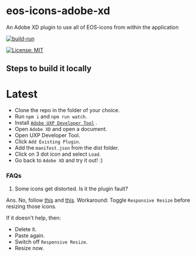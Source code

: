 # eos-icons-adobe-xd

An Adobe XD plugin to use all of EOS-icons from within the application

[![build-run](https://github.com/EOS-uiux-Solutions/eos-icons-adobe-xd/actions/workflows/build.yml/badge.svg)](https://github.com/EOS-uiux-Solutions/eos-icons-adobe-xd/actions/workflows/build.yml)

[![License: MIT](https://img.shields.io/badge/License-MIT-yellow.svg)](https://opensource.org/licenses/MIT)

## Steps to build it locally

# Latest

- Clone the repo in the folder of your choice.
- Run `npm i` and `npm run watch`.
- Install [`Adobe UXP Developer Tool`](https://www.adobe.io/photoshop/uxp/guides/uxp-developer-tool/) .
- Open `Adobe XD` and open a document.
- Open UXP Developer Tool.
- Click `Add Existing Plugin`.
- Add the `manifest.json` from the dist folder.
- Click on 3 dot icon and select `Load`.
- Go back to `Adobe XD` and try it out! :)

### FAQs

1. Some icons get distorted. Is it the plugin fault?

Ans. No, follow [this](https://adobexd.uservoice.com/forums/353007-adobe-xd-feature-requests/suggestions/17480839--scaling-tool-scale-stroke-weight-shadow-effect) and [this](https://community.adobe.com/t5/adobe-xd/design-adobe-xd-resize-svg-without-distortion/m-p/10880105].https://community.adobe.com/t5/adobe-xd/design-adobe-xd-resize-svg-without-distortion/m-p/10880105).
Workaround: Toggle `Responsive Resize` before resizing those icons.

If it doesn't help,
then:

- Delete it.
- Paste again.
- Switch off `Responsive Resize`.
- Resize now.
